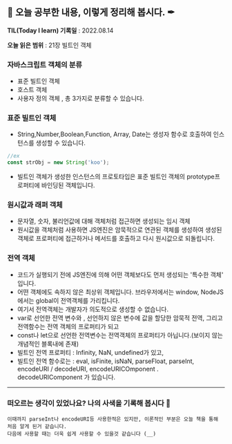 ## 📕 오늘 공부한 내용, 이렇게 정리해 봅시다. ✒

**TIL(Today I learn) 기록일** : 2022.08.14

**오늘 읽은 범위** : 21장 빌트인 객체

### 자바스크립트 객체의 분류

+ 표준 빌트인 객체
+ 호스트 객체
+ 사용자 정의 객체 , 총 3가지로 분류할 수 있습니다.

### 표준 빌트인 객체

+ String,Number,Boolean,Function, Array, Date는 생성자 함수로 호출하여 인스턴스를 생성할 수 있습니다.
```js
//ex
const strObj = new String('koo');
```
+ 빌트인 객체가 생성한 인스턴스의 프로토타입은 표준 빌트인 객체의 prototype프로퍼티에 바인딩된 객체입니다.

### 원시값과 래퍼 객체

+ 문자열, 숫자, 불리언값에 대해 객체처럼 접근하면 생성되는 임시 객체
+ 원시값을 객체처럼 사용하면 JS엔진은 암묵적으로 연관된 객체를 생성하여 생성된 객체로 프로퍼티에 접근하거나 메서드를 호출하고 다시 원시값으로 되돌립니다.

### 전역 객체

+ 코드가 실행되기 전에 JS엔진에 의해 어떤 객체보다도 먼저 생성되는 '특수한 객체' 입니다.
+ 어떤 객체에도 속하지 않은 최상위 객체입니다. 브라우저에서는 window, NodeJS에서는 global이 전역객체를 가리킵니다.
+ 여기서 전역객체는 개발자가 의도적으로 생성할 수 없습니다.
+ var로 선언한 전역 변수와 , 선언하지 않은 변수에 값을 할당한 암묵적 전역, 그리고 전역함수는 전역 객체의 프로퍼티가 되고
+ const나 let으로 선언한 전역변수는 전역객체의 프로퍼티가 아닙니다.(보이지 않는 개념적인 블록내에 존재)
+ 빌트인 전역 프로퍼티 : Infinity, NaN, undefined가 있고,
+ 빌트인 전역 함수로는 : eval, isFinite, isNaN, parseFloat, parseInt, encodeURI / decodeURI, encodeURICOmponent . decodeURIComponent 가 있습니다.

---


### 떠오르는 생각이 있었나요? 나의 사색을 기록해 봅시다 💭
```
이때까지 parseInt나 encodeURI등 사용한적은 있지만, 이론적인 부분은 오늘 책을 통해 처음 알게 된거 같습니다.
다음에 사용할 때는 더욱 쉽게 사용할 수 있을것 같습니다 (__)
```

